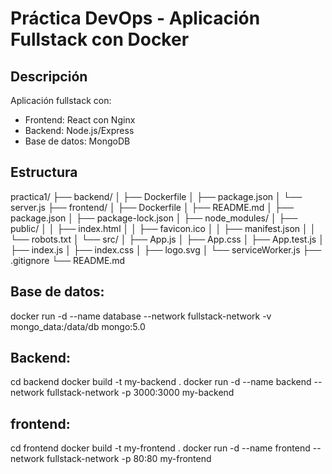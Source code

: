 # Práctica DevOps - Aplicación Fullstack con Docker

## Descripción
Aplicación fullstack con:
- Frontend: React con Nginx
- Backend: Node.js/Express
- Base de datos: MongoDB

## Estructura
practica1/
├── backend/
│   ├── Dockerfile
│   ├── package.json
│   └── server.js
├── frontend/
│   ├── Dockerfile
│   ├── README.md
│   ├── package.json
│   ├── package-lock.json
│   ├── node_modules/
│   ├── public/
│   │   ├── index.html
│   │   ├── favicon.ico
│   │   ├── manifest.json
│   │   └── robots.txt
│   └── src/
│       ├── App.js
│       ├── App.css
│       ├── App.test.js
│       ├── index.js
│       ├── index.css
│       ├── logo.svg
│       └── serviceWorker.js
├── .gitignore
└── README.md

## Base de datos:
docker run -d --name database --network fullstack-network -v mongo_data:/data/db mongo:5.0

## Backend:
cd backend
docker build -t my-backend .
docker run -d --name backend --network fullstack-network -p 3000:3000 my-backend

## frontend:
cd frontend
docker build -t my-frontend .
docker run -d --name frontend --network fullstack-network -p 80:80 my-frontend
